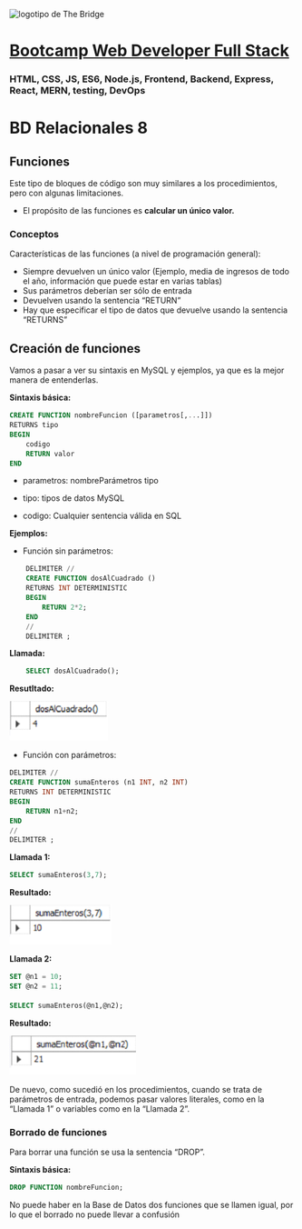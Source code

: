 ![logotipo de The Bridge](https://user-images.githubusercontent.com/27650532/77754601-e8365180-702b-11ea-8bed-5bc14a43f869.png  "logotipo de The Bridge")


# [Bootcamp Web Developer Full Stack](https://www.thebridge.tech/bootcamps/bootcamp-fullstack-developer/)

### HTML, CSS,  JS, ES6, Node.js, Frontend, Backend, Express, React, MERN, testing, DevOps


# BD Relacionales 8
## Funciones

Este tipo de bloques de código son muy similares a los procedimientos, pero con algunas limitaciones.

- El propósito de las funciones es **calcular un único valor.**

### Conceptos

Características de las funciones (a nivel de programación general): 

- Siempre devuelven un único valor (Ejemplo, media de ingresos de todo el año, información que puede estar en varias tablas)
- Sus parámetros deberían ser sólo de entrada
- Devuelven usando la sentencia “RETURN”
- Hay que especificar el tipo de datos que devuelve usando la sentencia “RETURNS”

## Creación de funciones

Vamos a pasar a ver su sintaxis en MySQL y ejemplos, ya que es la mejor manera de entenderlas.

**Sintaxis básica:**

```sql
CREATE FUNCTION nombreFuncion ([parametros[,...]])
RETURNS tipo
BEGIN    
	codigo
	RETURN valor
END
```
- parametros: nombreParámetros tipo

- tipo: tipos de datos MySQL

- codigo: Cualquier sentencia válida en SQL

**Ejemplos:** 

- Función sin parámetros:

```sql
	DELIMITER //
	CREATE FUNCTION dosAlCuadrado ()
	RETURNS INT DETERMINISTIC
	BEGIN
		RETURN 2*2;
	END
	//
	DELIMITER ;
```
**Llamada:** 

```sql
	SELECT dosAlCuadrado();    
```

**Resutltado:** 

![img](../../../assets/core/clase16/Funciones1.png)				
		 

- Función con parámetros:

```sql
DELIMITER //
CREATE FUNCTION sumaEnteros (n1 INT, n2 INT)
RETURNS INT DETERMINISTIC
BEGIN
	RETURN n1+n2;
END
//
DELIMITER ;
```

**Llamada 1:** 

```sql
SELECT sumaEnteros(3,7);
```

**Resultado:**

![img](../../../assets/core/clase16/Funciones2.png) 

**Llamada 2:** 

```sql
SET @n1 = 10;
SET @n2 = 11;

SELECT sumaEnteros(@n1,@n2);
```

**Resultado:**

![img](../../../assets/core/clase16/Funciones3.png)

			
De nuevo, como sucedió en los procedimientos, cuando se trata de parámetros de entrada, podemos pasar valores literales, como en la “Llamada 1” o variables como en la “Llamada 2”.

### Borrado de funciones
Para borrar una función se usa la sentencia “DROP”.

**Sintaxis básica:** 

```sql
DROP FUNCTION nombreFuncion;
```

No puede haber en la Base de Datos dos funciones que se llamen igual, por lo que el borrado no puede llevar a confusión
		
